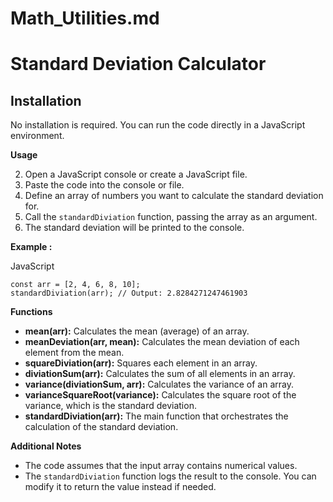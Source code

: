 # Math_Utilities.md

# Standard Deviation Calculator

## Installation

No installation is required. You can run the code directly in a JavaScript environment.

**Usage**

2.  Open a JavaScript console or create a JavaScript file.
3.  Paste the code into the console or file.
4.  Define an array of numbers you want to calculate the standard deviation for.
5.  Call the `standardDiviation` function, passing the array as an argument.
6.  The standard deviation will be printed to the console.

**Example :**

JavaScript

```
const arr = [2, 4, 6, 8, 10];
standardDiviation(arr); // Output: 2.8284271247461903

```

**Functions**

- **mean(arr):** Calculates the mean (average) of an array.
- **meanDeviation(arr, mean):** Calculates the mean deviation of each element from the mean.
- **squareDiviation(arr):** Squares each element in an array.
- **diviationSum(arr):** Calculates the sum of all elements in an array.
- **variance(diviationSum, arr):** Calculates the variance of an array.
- **varianceSquareRoot(variance):** Calculates the square root of the variance, which is the standard deviation.
- **standardDiviation(arr):** The main function that orchestrates the calculation of the standard deviation.

**Additional Notes**

- The code assumes that the input array contains numerical values.
- The `standardDiviation` function logs the result to the console. You can modify it to return the value instead if needed.
